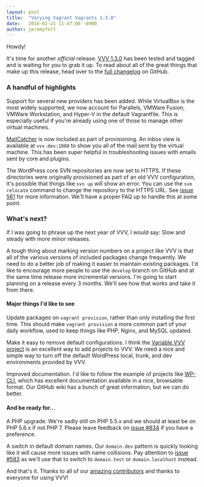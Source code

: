 ```yaml
---
layout: post
title:  "Varying Vagrant Vagrants 1.3.0"
date:   2016-02-21 11:47:00 -0900
author: jeremyfelt
---
```


Howdy!

It's time for another <em>official</em> release. <a href="https://github.com/Varying-Vagrant-Vagrants/VVV/releases/tag/1.3.0">VVV 1.3.0</a> has been tested and tagged and is waiting for you to grab it up. To read about all of the great things that make up this release, head over to the <a href="https://github.com/Varying-Vagrant-Vagrants/VVV/blob/1.3.0/CHANGELOG.md">full changelog</a> on GitHub.
<h3>A handful of highlights</h3>
Support for several new providers has been added. While VirtualBox is the most widely supported, we now account for Parallels, VMWare Fusion, VMWare Workstation, and Hyper-V in the default Vagrantfile. This is especially useful if you're already using one of those to manage other virtual machines.

<a href="http://mailcatcher.me/">MailCatcher</a> is now included as part of provisioning. An inbox view is available at <code>vvv.dev:1080</code> to show you all of the mail sent by the virtual machine. This has been super helpful in troubleshooting issues with emails sent by core and plugins.

The WordPress core SVN repositories are now set to HTTPS. If these directories were originally provisioned as part of an old VVV configuration, it's possible that things like <code>svn up</code> will show an error. You can use the <code>svn relocate</code> command to change the repository to the HTTPS URL. See <a href="https://github.com/Varying-Vagrant-Vagrants/VVV/issues/561">issue 561</a> for more information. We'll have a proper FAQ up to handle this at some point.
<h3>What's next?</h3>
If I was going to phrase up the next year of VVV, I would say: Slow and steady with more minor releases.

A tough thing about marking version numbers on a project like VVV is that all of the various versions of included packages change frequently. We need to do a better job of making it easier to maintain existing packages. I'd like to encourage more people to use the <code>develop</code> branch on GitHub and at the same time release more incremental versions. I'm going to start planning on a release every 3 months. We'll see how that works and take it from there.
<h4>Major things I'd like to see</h4>
Update packages on <code>vagrant provision</code>, rather than only installing the first time. This should make <code>vagrant provision</code> a more common part of your daily workflow, used to keep things like PHP, Nginx, and MySQL updated.

Make it easy to remove default configurations. I think the <a href="https://github.com/bradp/vv">Variable VVV project</a> is an excellent way to add projects to VVV. We need a nice and simple way to turn off the default WordPress local, trunk, and dev environments provided by VVV.

Improved documentation. I'd like to follow the example of projects like <a href="http://wp-cli.org/">WP-CLI</a>, which has excellent documentation available in a nice, browsable format. Our GitHub wiki has a bunch of great information, but we can do better.
<h4>And be ready for...</h4>
A PHP upgrade. We're sadly still on PHP 5.5.x and we should at least be on PHP 5.6.x if not PHP 7. Please leave feedback on <a href="https://github.com/Varying-Vagrant-Vagrants/VVV/issues/834">issue #834</a> if you have a preference.

A switch in default domain names. Our <code>domain.dev</code> pattern is quickly looking like it will cause more issues with name collisions. Pay attention to <a href="https://github.com/Varying-Vagrant-Vagrants/VVV/issues/583">issue #583</a> as we'll use that to switch to <code>domain.test</code> or <code>domain.localhost</code> instead.

And that's it. Thanks to all of our <a href="https://github.com/Varying-Vagrant-Vagrants/VVV#varying-vagrant-vagrants">amazing contributors</a> and thanks to everyone for using VVV!
